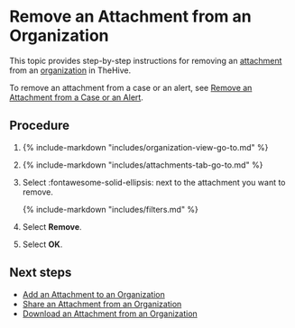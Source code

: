 # Remove an Attachment from an Organization

<!-- md:permission `manageKnowledgeBase` -->

This topic provides step-by-step instructions for removing an [attachment](../../../analyst-corner/cases/attachments/about-attachments.md) from an [organization](../../../../administration/organizations/about-organizations.md) in TheHive.

To remove an attachment from a case or an alert, see [Remove an Attachment from a Case or an Alert](../../../analyst-corner/cases/attachments/remove-an-attachment-case-alert.md).

<h2>Procedure</h2>

1. {% include-markdown "includes/organization-view-go-to.md" %}

2. {% include-markdown "includes/attachments-tab-go-to.md" %}

3. Select :fontawesome-solid-ellipsis: next to the attachment you want to remove.

    {% include-markdown "includes/filters.md" %}

4. Select **Remove**.

5. Select **OK**.

<h2>Next steps</h2>

* [Add an Attachment to an Organization](add-an-attachment-organization.md)
* [Share an Attachment from an Organization](share-an-attachment-organization.md)
* [Download an Attachment from an Organization](download-an-attachment-organization.md)